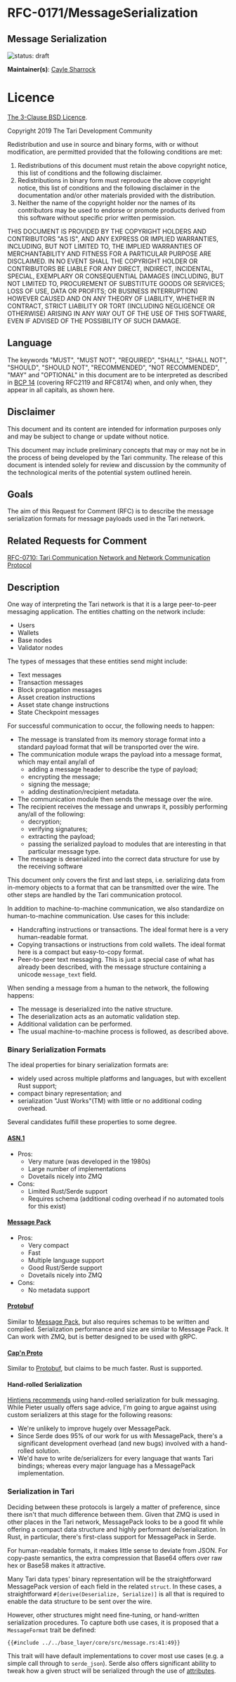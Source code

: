 # RFC-0171/MessageSerialization

## Message Serialization

![status: draft](theme/images/status-draft.svg)

**Maintainer(s)**: [Cayle Sharrock](https://github.com/CjS77)

# Licence

[The 3-Clause BSD Licence](https://opensource.org/licenses/BSD-3-Clause).

Copyright 2019 The Tari Development Community

Redistribution and use in source and binary forms, with or without modification, are permitted provided that the
following conditions are met:

1. Redistributions of this document must retain the above copyright notice, this list of conditions and the following
   disclaimer.
2. Redistributions in binary form must reproduce the above copyright notice, this list of conditions and the following
   disclaimer in the documentation and/or other materials provided with the distribution.
3. Neither the name of the copyright holder nor the names of its contributors may be used to endorse or promote products
   derived from this software without specific prior written permission.

THIS DOCUMENT IS PROVIDED BY THE COPYRIGHT HOLDERS AND CONTRIBUTORS "AS IS", AND ANY EXPRESS OR IMPLIED WARRANTIES,
INCLUDING, BUT NOT LIMITED TO, THE IMPLIED WARRANTIES OF MERCHANTABILITY AND FITNESS FOR A PARTICULAR PURPOSE ARE
DISCLAIMED. IN NO EVENT SHALL THE COPYRIGHT HOLDER OR CONTRIBUTORS BE LIABLE FOR ANY DIRECT, INDIRECT, INCIDENTAL,
SPECIAL, EXEMPLARY OR CONSEQUENTIAL DAMAGES (INCLUDING, BUT NOT LIMITED TO, PROCUREMENT OF SUBSTITUTE GOODS OR
SERVICES; LOSS OF USE, DATA OR PROFITS; OR BUSINESS INTERRUPTION) HOWEVER CAUSED AND ON ANY THEORY OF LIABILITY,
WHETHER IN CONTRACT, STRICT LIABILITY OR TORT (INCLUDING NEGLIGENCE OR OTHERWISE) ARISING IN ANY WAY OUT OF THE USE OF
THIS SOFTWARE, EVEN IF ADVISED OF THE POSSIBILITY OF SUCH DAMAGE.

## Language

The keywords "MUST", "MUST NOT", "REQUIRED", "SHALL", "SHALL NOT", "SHOULD", "SHOULD NOT", "RECOMMENDED", 
"NOT RECOMMENDED", "MAY" and "OPTIONAL" in this document are to be interpreted as described in 
[BCP 14](https://tools.ietf.org/html/bcp14) (covering RFC2119 and RFC8174) when, and only when, they appear in all capitals, as 
shown here.

## Disclaimer

This document and its content are intended for information purposes only and may be subject to change or update
without notice.

This document may include preliminary concepts that may or may not be in the process of being developed by the Tari
community. The release of this document is intended solely for review and discussion by the community of the
technological merits of the potential system outlined herein.

## Goals

The aim of this Request for Comment (RFC) is to describe the message serialization formats for message payloads used in the Tari network.

## Related Requests for Comment

[RFC-0710: Tari Communication Network and Network Communication Protocol](RFC-0170_NetworkCommunicationProtocol.md)

## Description

One way of interpreting the Tari network is that it is a large peer-to-peer messaging application. The entities chatting
on the network include:

* Users
* Wallets
* Base nodes
* Validator nodes

The types of messages that these entities send might include:

* Text messages
* Transaction messages
* Block propagation messages
* Asset creation instructions
* Asset state change instructions
* State Checkpoint messages

For successful communication to occur, the following needs to happen:

* The message is translated from its memory storage format into a standard payload format that will be transported over
  the wire.
* The communication module wraps the payload into a message format, which may entail any/all of
  * adding a message header to describe the type of payload;
  * encrypting the message;
  * signing the message;
  * adding destination/recipient metadata.
* The communication module then sends the message over the wire.
* The recipient receives the message and unwraps it, possibly performing any/all of the following:
  * decryption;
  * verifying signatures;
  * extracting the payload;
  * passing the serialized payload to modules that are interesting in that particular message type.
* The message is deserialized into the correct data structure for use by the receiving software

This document only covers the first and last steps, i.e. serializing data from in-memory objects to a format that can
be transmitted over the wire. The other steps are handled by the Tari communication protocol.

In addition to machine-to-machine communication, we also standardize on human-to-machine communication. Use cases for
this include:

* Handcrafting instructions or transactions. The ideal format here is a very human-readable format.
* Copying transactions or instructions from cold wallets. The ideal format here is a compact but easy-to-copy format.
* Peer-to-peer text messaging. This is just a special case of what has already been described, with the message
  structure containing a unicode `message_text` field.

When sending a message from a human to the network, the following happens:

* The message is deserialized into the native structure.
* The deserialization acts as an automatic validation step.
* Additional validation can be performed.
* The usual machine-to-machine process is followed, as described above.

### Binary Serialization Formats

The ideal properties for binary serialization formats are:

* widely used across multiple platforms and languages, but with excellent Rust support;
* compact binary representation; and
* serialization "Just Works"(TM) with little or no additional coding overhead.

Several candidates fulfill these properties to some degree.

#### [ASN.1](http://www.itu.int/ITU-T/asn1/index.html)

* Pros:
  * Very mature (was developed in the 1980s)
  * Large number of implementations
  * Dovetails nicely into ZMQ 
* Cons:
  * Limited Rust/Serde support
  * Requires schema (additional coding overhead if no automated tools for this exist)


#### [Message Pack](http://msgpack.org/)

* Pros:
  * Very compact
  * Fast
  * Multiple language support
  * Good Rust/Serde support
  * Dovetails nicely into ZMQ 
* Cons:
  * No metadata support

#### [Protobuf](https://code.google.com/p/protobuf/)

Similar to [Message Pack](#message-pack), but also requires schemas to be written and compiled. Serialization 
performance and size
are similar to Message Pack. It Can work with ZMQ, but is better designed to be used with gRPC.

#### [Cap'n Proto](http://kentonv.github.io/capnproto/)

Similar to [Protobuf](#protobuf), but claims to be much faster. Rust is supported.

#### Hand-rolled Serialization

[Hintjens recommends](http://zguide.zeromq.org/py:chapter7#Serialization-Libraries) using hand-rolled serialization for
bulk messaging. While Pieter usually offers sage advice, I'm going to argue against using custom serializers at this
stage for the following reasons:

* We're unlikely to improve hugely over MessagePack.
* Since Serde does 95% of our work for us with MessagePack, there's a significant development overhead (and new bugs)
  involved with a hand-rolled solution.
* We'd have to write de/serializers for every language that wants Tari bindings; whereas every major language has a
  MessagePack implementation.

### Serialization in Tari

Deciding between these protocols is largely a matter of preference, since there isn't that much difference between them.
Given that ZMQ is used in other places in the Tari network, MessagePack looks to be a good fit while offering a compact
data structure and highly performant de/serialization. In Rust, in particular, there's first-class support for MessagePack
in Serde.

For human-readable formats, it makes little sense to deviate from JSON. For copy-paste semantics, the extra compression
that Base64 offers over raw hex or Base58 makes it attractive.

Many Tari data types' binary representation will be the straightforward MessagePack version of each field in the related
`struct`. In these cases, a straightforward `#[derive(Deserialize, Serialize)]` is all that is required to enable the data
structure to be sent over the wire.

However, other structures might need fine-tuning, or hand-written serialization procedures. To capture both use cases,
it is proposed that a `MessageFormat` trait be defined:

```rust,compile_fail
{{#include ../../base_layer/core/src/message.rs:41:49}}
```

This trait will have default implementations to cover most use cases (e.g. a simple call through to `serde_json`). Serde
also offers significant ability to tweak how a given struct will be serialized through the use of
[attributes](https://serde.rs/attributes.html).
